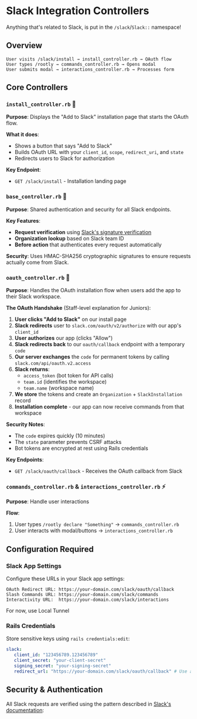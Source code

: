 # Slack Integration Controllers

Anything that's related to Slack, is put in the `/slack`/`Slack::` namespace!

## Overview

```
User visits /slack/install → install_controller.rb → OAuth flow
User types /rootly → commands_controller.rb → Opens modal
User submits modal → interactions_controller.rb → Processes form
```

## Core Controllers

### `install_controller.rb` 🚀

**Purpose**: Displays the "Add to Slack" installation page that starts the OAuth
flow.

**What it does**:

- Shows a button that says "Add to Slack"
- Builds OAuth URL with your `client_id`, `scope`, `redirect_uri`, and `state`
- Redirects users to Slack for authorization

**Key Endpoint**:

- `GET /slack/install` - Installation landing page

### `base_controller.rb` 🔐

**Purpose**: Shared authentication and security for all Slack endpoints.

**Key Features**:

- **Request verification** using
  [Slack's signature verification](https://docs.slack.dev/authentication/verifying-requests-from-slack)
- **Organization lookup** based on Slack team ID
- **Before action** that authenticates every request automatically

**Security**: Uses HMAC-SHA256 cryptographic signatures to ensure requests
actually come from Slack.

### `oauth_controller.rb` 📱

**Purpose**: Handles the OAuth installation flow when users add the app to their
Slack workspace.

**The OAuth Handshake** (Staff-level explanation for Juniors):

1. **User clicks "Add to Slack"** on our install page
2. **Slack redirects** user to `slack.com/oauth/v2/authorize` with our app's
   `client_id`
3. **User authorizes** our app (clicks "Allow")
4. **Slack redirects back** to our `oauth/callback` endpoint with a temporary
   `code`
5. **Our server exchanges** the `code` for permanent tokens by calling
   `slack.com/api/oauth.v2.access`
6. **Slack returns**:
   - `access_token` (bot token for API calls)
   - `team.id` (identifies the workspace)
   - `team.name` (workspace name)
7. **We store** the tokens and create an `Organization` + `SlackInstallation`
   record
8. **Installation complete** - our app can now receive commands from that
   workspace

**Security Notes**:

- The `code` expires quickly (10 minutes)
- The `state` parameter prevents CSRF attacks
- Bot tokens are encrypted at rest using Rails credentials

**Key Endpoints**:

- `GET /slack/oauth/callback` - Receives the OAuth callback from Slack

### `commands_controller.rb` & `interactions_controller.rb` ⚡

**Purpose**: Handle user interactions

**Flow**:

1. User types `/rootly declare "Something"` → `commands_controller.rb`
2. User interacts with modal/buttons → `interactions_controller.rb`

## Configuration Required

### Slack App Settings

Configure these URLs in your Slack app settings:

```
OAuth Redirect URL: https://your-domain.com/slack/oauth/callback
Slash Commands URL: https://your-domain.com/slack/commands  
Interactivity URL:  https://your-domain.com/slack/interactions
```

For now, use Local Tunnel

### Rails Credentials

Store sensitive keys using `rails credentials:edit`:

```yaml
slack:
   client_id: "123456789.123456789"
   client_secret: "your-client-secret"
   signing_secret: "your-signing-secret"
   redirect_url: "https://your-domain.com/slack/oauth/callback" # Use a localtunnel URL for now
```

## Security & Authentication

All Slack requests are verified using the pattern described in
[Slack's documentation](https://docs.slack.dev/authentication/verifying-requests-from-slack):
